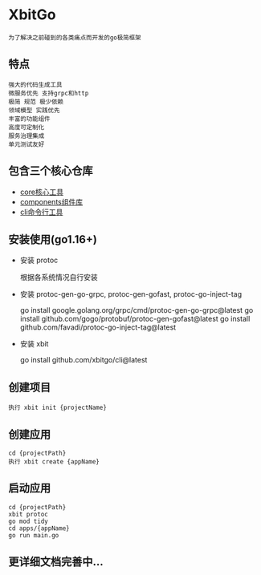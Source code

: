 # XbitGo

    为了解决之前碰到的各类痛点而开发的go极简框架    

## 特点

    强大的代码生成工具
    微服务优先 支持grpc和http
    极简 规范 极少依赖 
    领域模型 实践优先
    丰富的功能组件
    高度可定制化
    服务治理集成
    单元测试友好

## 包含三个核心仓库
  
  - [core核心工具](https://github.com/xbitgo/components)
  - [components组件库](https://github.com/xbitgo/components)
  - [cli命令行工具](https://github.com/xbitgo/cli)

## 安装使用(go1.16+)

- 安装 protoc


    根据各系统情况自行安装       
            

- 安装 protoc-gen-go-grpc,
  protoc-gen-gofast,
  protoc-go-inject-tag


    go install google.golang.org/grpc/cmd/protoc-gen-go-grpc@latest
    go install github.com/gogo/protobuf/protoc-gen-gofast@latest
    go install github.com/favadi/protoc-go-inject-tag@latest


- 安装 xbit

  
    go install github.com/xbitgo/cli@latest


## 创建项目

    执行 xbit init {projectName} 

## 创建应用

    cd {projectPath}
    执行 xbit create {appName}

## 启动应用

    cd {projectPath}
    xbit protoc
    go mod tidy
    cd apps/{appName}
    go run main.go

## 更详细文档完善中...